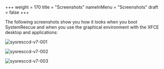 +++
weight = 170
title = "Screenshots"
nameInMenu = "Screenshots"
draft = false
+++

The following screenshots show you how it looks when you boot SystemRescue and
when you use the graphical environment with the XFCE desktop and applications:

![sysresccd-v7-001](/images/sysresccd-v7-001.png)

![sysresccd-v7-002](/images/sysresccd-v7-002.png)

![sysresccd-v7-003](/images/sysresccd-v7-003.png)
